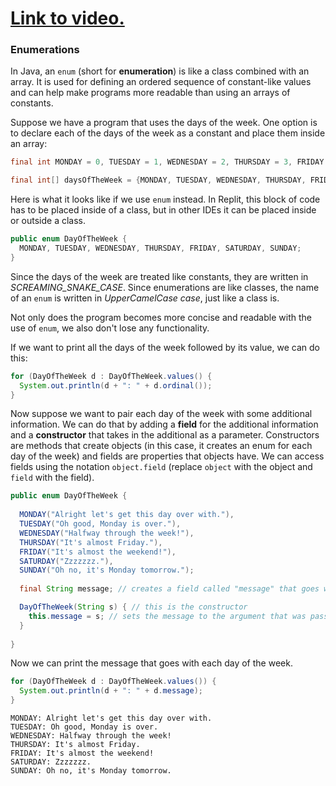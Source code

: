 # [Link to video.](TODO)

### Enumerations

In Java, an `enum` (short for **enumeration**) is like a class combined with an array. It is used for defining an ordered sequence of constant-like values and can help make programs more readable than using an arrays of constants.

Suppose we have a program that uses the days of the week. One option is to declare each of the days of the week as a constant and place them inside an array:

```java
final int MONDAY = 0, TUESDAY = 1, WEDNESDAY = 2, THURSDAY = 3, FRIDAY = 4, SATURDAY = 5, SUNDAY = 6;

final int[] daysOfTheWeek = {MONDAY, TUESDAY, WEDNESDAY, THURSDAY, FRIDAY, SATURDAY, SUNDAY};
```

Here is what it looks like if we use `enum` instead. In Replit, this block of code has to be placed inside of a class, but in other IDEs it can be placed inside or outside a class.

```java
public enum DayOfTheWeek {
  MONDAY, TUESDAY, WEDNESDAY, THURSDAY, FRIDAY, SATURDAY, SUNDAY;
}
```

Since the days of the week are treated like constants, they are written in *SCREAMING_SNAKE_CASE*. Since enumerations are like classes, the name of an `enum` is written in *UpperCamelCase case*, just like a class is.

Not only does the program becomes more concise and readable with the use of `enum`, we also don't lose any functionality.

If we want to print all the days of the week followed by its value, we can do this:

```java
for (DayOfTheWeek d : DayOfTheWeek.values() {
  System.out.println(d + ": " + d.ordinal());
}
```

Now suppose we want to pair each day of the week with some additional information. We can do that by adding a **field** for the additional information and a **constructor** that takes in the additional as a parameter. Constructors are methods that create objects (in this case, it creates an enum for each day of the week) and fields are properties that objects have. We can access fields using the notation `object.field` (replace `object` with the object and `field` with the field).


```java
public enum DayOfTheWeek {
  
  MONDAY("Alright let's get this day over with."), 
  TUESDAY("Oh good, Monday is over."),
  WEDNESDAY("Halfway through the week!"), 
  THURSDAY("It's almost Friday."), 
  FRIDAY("It's almost the weekend!"), 
  SATURDAY("Zzzzzzz."), 
  SUNDAY("Oh no, it's Monday tomorrow.");
  
  final String message; // creates a field called "message" that goes with each day of the week

  DayOfTheWeek(String s) { // this is the constructor
    this.message = s; // sets the message to the argument that was passed in (we're going to learn more about "this" later this unit)
  }
  
}
```

Now we can print the message that goes with each day of the week.

```java
for (DayOfTheWeek d : DayOfTheWeek.values()) {
  System.out.println(d + ": " + d.message);
}
```

```
MONDAY: Alright let's get this day over with.
TUESDAY: Oh good, Monday is over.
WEDNESDAY: Halfway through the week!
THURSDAY: It's almost Friday.
FRIDAY: It's almost the weekend!
SATURDAY: Zzzzzzz.
SUNDAY: Oh no, it's Monday tomorrow.
```
